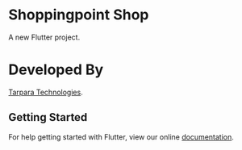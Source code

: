 # Shoppingpoint Shop

A new Flutter project.

# Developed By
[Tarpara Technologies](https://tarparatechnologies.com/).
## Getting Started

For help getting started with Flutter, view our online
[documentation](https://flutter.io/).
